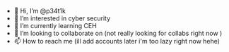 - 👋 Hi, I’m @p34t1k
- 👀 I’m interested in cyber security 
- 🌱 I’m currently learning CEH
- 💞️ I’m looking to collaborate on (not really looking for collabs right now )
- 📫 How to reach me  (ill add accounts later i'm too lazy right now hehe)

<!---
p34t1k/p34t1k is a ✨ special ✨ repository because its `README.md` (this file) appears on your GitHub profile.
You can click the Preview link to take a look at your changes.
--->
